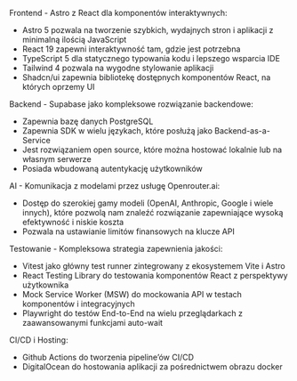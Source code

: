 Frontend - Astro z React dla komponentów interaktywnych:

- Astro 5 pozwala na tworzenie szybkich, wydajnych stron i aplikacji z minimalną ilością JavaScript
- React 19 zapewni interaktywność tam, gdzie jest potrzebna
- TypeScript 5 dla statycznego typowania kodu i lepszego wsparcia IDE
- Tailwind 4 pozwala na wygodne stylowanie aplikacji
- Shadcn/ui zapewnia bibliotekę dostępnych komponentów React, na których oprzemy UI

Backend - Supabase jako kompleksowe rozwiązanie backendowe:

- Zapewnia bazę danych PostgreSQL
- Zapewnia SDK w wielu językach, które posłużą jako Backend-as-a-Service
- Jest rozwiązaniem open source, które można hostować lokalnie lub na własnym serwerze
- Posiada wbudowaną autentykację użytkowników

AI - Komunikacja z modelami przez usługę Openrouter.ai:

- Dostęp do szerokiej gamy modeli (OpenAI, Anthropic, Google i wiele innych), które pozwolą nam znaleźć rozwiązanie zapewniające wysoką efektywność i niskie koszta
- Pozwala na ustawianie limitów finansowych na klucze API

Testowanie - Kompleksowa strategia zapewnienia jakości:

- Vitest jako główny test runner zintegrowany z ekosystemem Vite i Astro
- React Testing Library do testowania komponentów React z perspektywy użytkownika
- Mock Service Worker (MSW) do mockowania API w testach komponentów i integracyjnych
- Playwright do testów End-to-End na wielu przeglądarkach z zaawansowanymi funkcjami auto-wait

CI/CD i Hosting:

- Github Actions do tworzenia pipeline’ów CI/CD
- DigitalOcean do hostowania aplikacji za pośrednictwem obrazu docker
